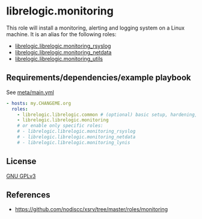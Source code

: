 # librelogic.monitoring

This role will install a monitoring, alerting and logging system on a Linux machine. It is an alias for the following roles:
 - [librelogic.librelogic.monitoring_rsyslog](../monitoring_rsyslog)
 - [librelogic.librelogic.monitoring_netdata](../monitoring_netdata)
 - [librelogic.librelogic.monitoring_utils](../monitoring_utils)

## Requirements/dependencies/example playbook

See [meta/main.yml](meta/main.yml)

```yaml
- hosts: my.CHANGEME.org
  roles:
    - librelogic.librelogic.common # (optional) basic setup, hardening, firewall
    - librelogic.librelogic.monitoring
    # or enable only specific roles:
    # - librelogic.librelogic.monitoring_rsyslog
    # - librelogic.librelogic.monitoring_netdata
    # - librelogic.librelogic.monitoring_lynis
```

## License

[GNU GPLv3](../../LICENSE)


## References

- https://github.com/nodiscc/xsrv/tree/master/roles/monitoring
